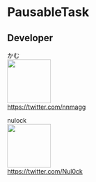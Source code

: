# PausableTask

## Developer

かむ  
<img src="https://github.com/Nully00/PausableTask/assets/93513983/39cdc9b6-a4a4-4ffc-a5a2-63a89a4df3c0" width="100">  
https://twitter.com/nnmagg

nulock  
<img src="https://github.com/Nully00/PausableTask/assets/93513983/a5c3e0ba-1347-423e-90d8-9e3bd91b763b" width="100">  
https://twitter.com/Nul0ck
